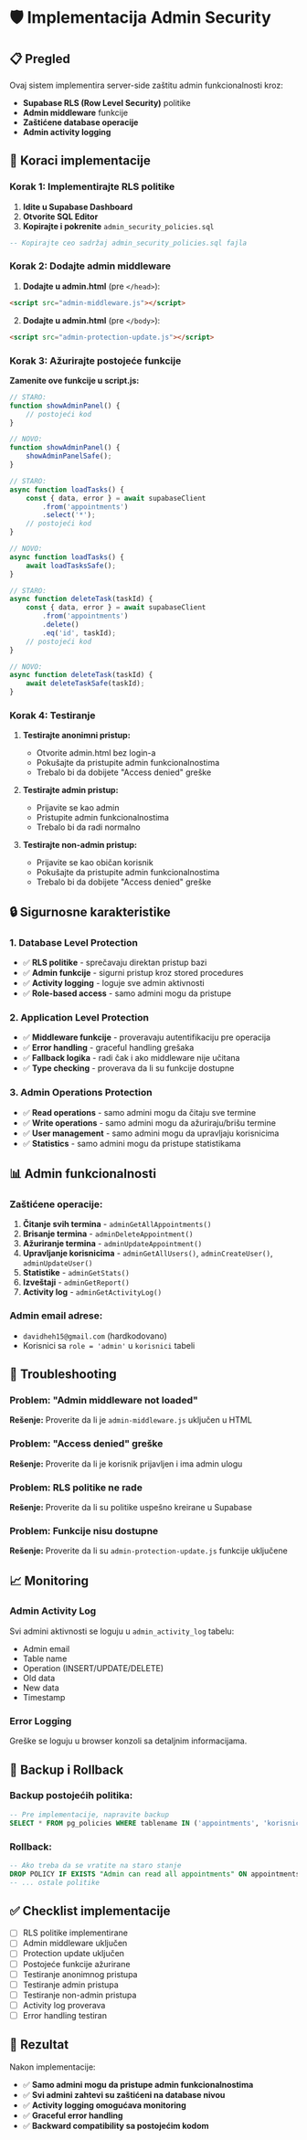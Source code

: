 # 🛡️ Implementacija Admin Security

## 📋 Pregled

Ovaj sistem implementira server-side zaštitu admin funkcionalnosti kroz:
- **Supabase RLS (Row Level Security)** politike
- **Admin middleware** funkcije
- **Zaštićene database operacije**
- **Admin activity logging**

## 🚀 Koraci implementacije

### **Korak 1: Implementirajte RLS politike**

1. **Idite u Supabase Dashboard**
2. **Otvorite SQL Editor**
3. **Kopirajte i pokrenite** `admin_security_policies.sql`

```sql
-- Kopirajte ceo sadržaj admin_security_policies.sql fajla
```

### **Korak 2: Dodajte admin middleware**

1. **Dodajte u admin.html** (pre `</head>`):
```html
<script src="admin-middleware.js"></script>
```

2. **Dodajte u admin.html** (pre `</body>`):
```html
<script src="admin-protection-update.js"></script>
```

### **Korak 3: Ažurirajte postojeće funkcije**

**Zamenite ove funkcije u script.js:**

```javascript
// STARO:
function showAdminPanel() {
    // postojeći kod
}

// NOVO:
function showAdminPanel() {
    showAdminPanelSafe();
}

// STARO:
async function loadTasks() {
    const { data, error } = await supabaseClient
        .from('appointments')
        .select('*');
    // postojeći kod
}

// NOVO:
async function loadTasks() {
    await loadTasksSafe();
}

// STARO:
async function deleteTask(taskId) {
    const { data, error } = await supabaseClient
        .from('appointments')
        .delete()
        .eq('id', taskId);
    // postojeći kod
}

// NOVO:
async function deleteTask(taskId) {
    await deleteTaskSafe(taskId);
}
```

### **Korak 4: Testiranje**

1. **Testirajte anonimni pristup:**
   - Otvorite admin.html bez login-a
   - Pokušajte da pristupite admin funkcionalnostima
   - Trebalo bi da dobijete "Access denied" greške

2. **Testirajte admin pristup:**
   - Prijavite se kao admin
   - Pristupite admin funkcionalnostima
   - Trebalo bi da radi normalno

3. **Testirajte non-admin pristup:**
   - Prijavite se kao običan korisnik
   - Pokušajte da pristupite admin funkcionalnostima
   - Trebalo bi da dobijete "Access denied" greške

## 🔒 Sigurnosne karakteristike

### **1. Database Level Protection**
- ✅ **RLS politike** - sprečavaju direktan pristup bazi
- ✅ **Admin funkcije** - sigurni pristup kroz stored procedures
- ✅ **Activity logging** - loguje sve admin aktivnosti
- ✅ **Role-based access** - samo admini mogu da pristupe

### **2. Application Level Protection**
- ✅ **Middleware funkcije** - proveravaju autentifikaciju pre operacija
- ✅ **Error handling** - graceful handling grešaka
- ✅ **Fallback logika** - radi čak i ako middleware nije učitana
- ✅ **Type checking** - proverava da li su funkcije dostupne

### **3. Admin Operations Protection**
- ✅ **Read operations** - samo admini mogu da čitaju sve termine
- ✅ **Write operations** - samo admini mogu da ažuriraju/brišu termine
- ✅ **User management** - samo admini mogu da upravljaju korisnicima
- ✅ **Statistics** - samo admini mogu da pristupe statistikama

## 📊 Admin funkcionalnosti

### **Zaštićene operacije:**
1. **Čitanje svih termina** - `adminGetAllAppointments()`
2. **Brisanje termina** - `adminDeleteAppointment()`
3. **Ažuriranje termina** - `adminUpdateAppointment()`
4. **Upravljanje korisnicima** - `adminGetAllUsers()`, `adminCreateUser()`, `adminUpdateUser()`
5. **Statistike** - `adminGetStats()`
6. **Izveštaji** - `adminGetReport()`
7. **Activity log** - `adminGetActivityLog()`

### **Admin email adrese:**
- `davidheh15@gmail.com` (hardkodovano)
- Korisnici sa `role = 'admin'` u `korisnici` tabeli

## 🚨 Troubleshooting

### **Problem: "Admin middleware not loaded"**
**Rešenje:** Proverite da li je `admin-middleware.js` uključen u HTML

### **Problem: "Access denied" greške**
**Rešenje:** Proverite da li je korisnik prijavljen i ima admin ulogu

### **Problem: RLS politike ne rade**
**Rešenje:** Proverite da li su politike uspešno kreirane u Supabase

### **Problem: Funkcije nisu dostupne**
**Rešenje:** Proverite da li su `admin-protection-update.js` funkcije uključene

## 📈 Monitoring

### **Admin Activity Log**
Svi admini aktivnosti se loguju u `admin_activity_log` tabelu:
- Admin email
- Table name
- Operation (INSERT/UPDATE/DELETE)
- Old data
- New data
- Timestamp

### **Error Logging**
Greške se loguju u browser konzoli sa detaljnim informacijama.

## 🔄 Backup i Rollback

### **Backup postojećih politika:**
```sql
-- Pre implementacije, napravite backup
SELECT * FROM pg_policies WHERE tablename IN ('appointments', 'korisnici');
```

### **Rollback:**
```sql
-- Ako treba da se vratite na staro stanje
DROP POLICY IF EXISTS "Admin can read all appointments" ON appointments;
-- ... ostale politike
```

## ✅ Checklist implementacije

- [ ] RLS politike implementirane
- [ ] Admin middleware uključen
- [ ] Protection update uključen
- [ ] Postojeće funkcije ažurirane
- [ ] Testiranje anonimnog pristupa
- [ ] Testiranje admin pristupa
- [ ] Testiranje non-admin pristupa
- [ ] Activity log proverava
- [ ] Error handling testiran

## 🎯 Rezultat

Nakon implementacije:
- ✅ **Samo admini mogu da pristupe admin funkcionalnostima**
- ✅ **Svi admini zahtevi su zaštićeni na database nivou**
- ✅ **Activity logging omogućava monitoring**
- ✅ **Graceful error handling**
- ✅ **Backward compatibility sa postojećim kodom**

